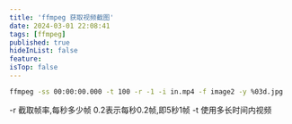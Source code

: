 ```yaml
---
title: 'ffmpeg 获取视频截图'
date: 2024-03-01 22:08:41
tags: [ffmpeg]
published: true
hideInList: false
feature: 
isTop: false
---
```

```bash
ffmpeg -ss 00:00:00.000 -t 100 -r -1 -i in.mp4 -f image2 -y %03d.jpg
```
-r 截取帧率,每秒多少帧 0.2表示每秒0.2帧,即5秒1帧
-t 使用多长时间内视频